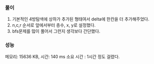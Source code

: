 ### 풀이
1. 기본적인 4방탐색에 상하가 추가된 형태여서 delta에 한칸을 더 추가해주었다.
2. n,c,r 순서로 앞에서부터 층수, x, y로 설정했다.
3. bfs문제를 많이 풀어서 그런지 생각보다 간단했다.

### 성능
메모리: 15636 KB, 시간: 140 ms
소요 시간 : 1시간 정도 걸렸다.
